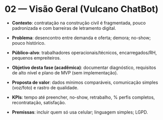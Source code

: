 # 02 — Visão Geral (Vulcano ChatBot)

- **Contexto**: contratação na construção civil é fragmentada, pouco padronizada e com barreiras de letramento digital.  

- **Problema**: desencontro entre demanda e oferta; demora; no-show; pouco histórico.  

- **Público-alvo**: trabalhadores operacionais/técnicos, encarregados/RH, pequenos empreiteiros.  

- **Objetivo desta fase (acadêmica)**: documentar diagnóstico, requisitos de alto nível e plano de MVP (sem implementação).  

- **Proposta de valor**: dados mínimos comparáveis, comunicação simples (voz/foto) e rastro de qualidade.  

- **KPIs**: tempo até preencher, no-show, retrabalho, % perfis completos, recontratação, satisfação.  

- **Premissas**: incluir quem só usa celular; linguagem simples; LGPD.
